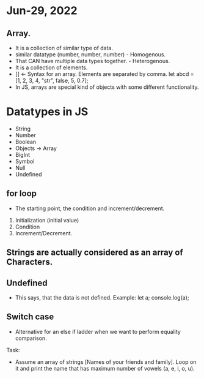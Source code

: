 # Jun-29, 2022

## Array.
- It is a collection of similar type of data.
- similar datatype (number, number, number) - Homogenous.
- That CAN have multiple data types together. - Heterogenous.
- It is a collection of elements.
- [] <- Syntax for an array. Elements are separated by comma.
let abcd = [1, 2, 3, 4, "str", false, 5, 0.7];
- In JS, arrays are special kind of objects with some different functionality.


# Datatypes in JS
- String
- Number
- Boolean
- Objects -> Array
- BigInt
- Symbol
- Null
- Undefined

## for loop
- The starting point, the condition and increment/decrement.
1. Initialization (initial value)
2. Condition
3. Increment/Decrement.

## Strings are actually considered as an array of Characters.

## Undefined
- This says, that the data is not defined. Example:
let a;
console.log(a);

## Switch case
- Alternative for an else if ladder when we want to perform equality comparison.

Task:
- Assume an array of strings [Names of your friends and family]. Loop on it and print the name that has maximum number of vowels (a, e, i, o, u).